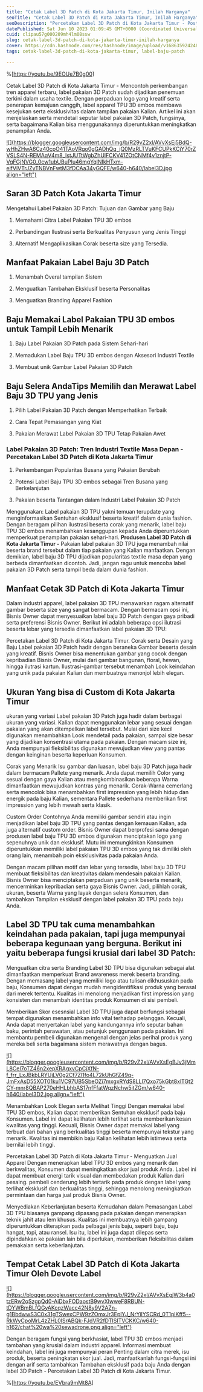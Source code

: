 ```yaml
---
title: "Cetak Label 3D Patch di Kota Jakarta Timur, Inilah Harganya"
seoTitle: "Cetak Label 3D Patch di Kota Jakarta Timur, Inilah Harganya"
seoDescription: "Percetakan Label 3D Patch di Kota Jakarta Timur - Postingan ini Ialah Rekomendasi dengan detail yang Devote.Labels Publikasikan suatu Jasa Cetak Label"
datePublished: Sat Jun 10 2023 01:09:45 GMT+0000 (Coordinated Universal Time)
cuid: clipau57g000209mh4lm08ssw
slug: cetak-label-3d-patch-di-kota-jakarta-timur-inilah-harganya
cover: https://cdn.hashnode.com/res/hashnode/image/upload/v1686359242481/bd13cc85-e4ea-4ab2-903f-754469ce55ce.jpeg
tags: cetak-label-3d-patch-di-kota-jakarta-timur, label-baju-patch

---
```


%[https://youtu.be/9EOUe7B0g00] 

Cetak Label 3D Patch di Kota Jakarta Timur - Mencontoh perkembangan tren apparel terbaru, label pakaian 3D Patch sudah dijadikan penemuan terkini dalam usaha textile. Dengan perpaduan logo yang kreatif serta penerapan kemajuan canggih, label apparel TPU 3D embos membawa kesejukan serta eksklusivitas dalam tampilan pakaian Kalian. Artikel ini akan menjelaskan serta mendetail seputar label pakaian 3D Patch, fungsinya, serta bagaimana Kalian bisa menggunakannya diperuntukkan meningkatkan penampilan Anda.

[![](https://blogger.googleusercontent.com/img/b/R29vZ2xl/AVvXsEj5BdQ-wHhZHwA6Cz40cpO41TAoVRgo0gGADhQq_jQ0MzRLTVuKFCUPkKCjY70rZVSLS4N-REMAqV4m8_IstJUTtWgbZhUlFCKV41ZOtCNMf4v1znjtP-VgFGjNVG0_0cw1ubUBuPIu46mgYqlNIkHTxm-eifViVTrJZyTNBVnFwtM3fDCAa34yGQFE/w640-h640/label3D.jpg align="left")](https://blogger.googleusercontent.com/img/b/R29vZ2xl/AVvXsEj5BdQ-wHhZHwA6Cz40cpO41TAoVRgo0gGADhQq_jQ0MzRLTVuKFCUPkKCjY70rZVSLS4N-REMAqV4m8_IstJUTtWgbZhUlFCKV41ZOtCNMf4v1znjtP-VgFGjNVG0_0cw1ubUBuPIu46mgYqlNIkHTxm-eifViVTrJZyTNBVnFwtM3fDCAa34yGQFE/s900/label3D.jpg)

## Saran 3D Patch Kota Jakarta Timur

Mengetahui Label Pakaian 3D Patch: Tujuan dan Gambar yang Baju

1. Memahami Citra Label Pakaian TPU 3D embos
    
2. Perbandingan Ilustrasi serta Berkualitas Penyusun yang Jenis Tinggi
    
3. Alternatif Mengaplikasikan Corak beserta size yang Tersedia.
    

## Manfaat Pakaian Label Baju 3D Patch

1. Menambah Overal tampilan Sistem
    
2. Menguatkan Tambahan Eksklusif beserta Personalitas
    
3. Menguatkan Branding Apparel Fashion
    

## Baju Memakai Label Pakaian TPU 3D embos untuk Tampil Lebih Menarik

1. Baju Label Pakaian 3D Patch pada Sistem Sehari-hari
    
2. Memadukan Label Baju TPU 3D embos dengan Aksesori Industri Textile
    
3. Membuat unik Gambar Label Pakaian 3D Patch
    

## Baju Selera AndaTips Memilih dan Merawat Label Baju 3D TPU yang Jenis

1. Pilih Label Pakaian 3D Patch dengan Memperhatikan Terbaik
    
2. Cara Tepat Pemasangan yang Kiat
    
3. Pakaian Merawat Label Pakaian 3D TPU Tetap Pakaian Awet
    

### Label Pakaian 3D Patch: Tren Industri Textile Masa Depan - Percetakan Label 3D Patch di Kota Jakarta Timur

1. Perkembangan Popularitas Busana yang Pakaian Berubah
    
2. Potensi Label Baju TPU 3D embos sebagai Tren Busana yang Berkelanjutan
    
3. Pakaian beserta Tantangan dalam Industri Label Pakaian 3D Patch
    

Menggunakan: Label pakaian 3D TPU yakni temuan terupdate yang menginformasikan Sentuhan eksklusif beserta kreatif dalam dunia fashion. Dengan beragam pilihan ilustrasi beserta corak yang menarik, label baju TPU 3D embos menambahkan kesanggupan kepada Anda diperuntukkan memperkuat penampilan pakaian sehari-hari. **Produsen Label 3D Patch di Kota Jakarta Timur -** Pakaian label pakaian 3D TPU juga menambah nilai beserta brand tersebut dalam tiap pakaian yang Kalian manfaatkan. Dengan demikian, label baju 3D TPU dijadikan popularitas textile masa depan yang berbeda dimanfaatkan dicontoh. Jadi, jangan ragu untuk mencoba label pakaian 3D Patch serta tampil beda dalam dunia fashion.

## Manfaat Cetak 3D Patch di Kota Jakarta Timur

Dalam industri apparel, label pakaian 3D TPU menawarkan ragam alternatif gambar beserta size yang sangat bermacam. Dengan bermacam opsi ini, Bisnis Owner dapat menyesuaikan label baju 3D Patch dengan gaya pribadi serta preferensi Bisnis Owner. Berikut ini adalah beberapa opsi ilutrasi beserta lebar yang tersedia dimanfaatkan label pakaian 3D TPU:

Percetakan Label 3D Patch di Kota Jakarta Timur. Corak serta Desain yang Baju Label pakaian 3D Patch hadir dengan beraneka Gambar beserta desain yang kreatif. Bisnis Owner bisa menentukan gambar yang cocok dengan kepribadian Bisnis Owner, mulai dari gambar bangunan, floral, hewan, hingga ilutrasi kartun. Ilustrasi-gambar tersebut menambah Look keindahan yang unik pada pakaian Kalian dan membuatnya menonjol lebih elegan.

## Ukuran Yang bisa di Custom di Kota Jakarta Timur

ukuran yang variasi Label pakaian 3D Patch juga hadir dalam berbagai ukuran yang variasi. Kalian dapat menggunakan lebar yang sesuai dengan pakaian yang akan ditempelkan label tersebut. Mulai dari size kecil digunakan menambahkan Look mendetail pada pakaian, sampai size besar yang dijadikan konsentrasi utama pada pakaian. Dengan macam size ini, Anda mempunyai fleksibilitas digunakan mewujudkan view yang pantas dengan keinginan beserta keperluan Konsumen.

Corak yang Menarik Isu gambar dan luasan, label baju 3D Patch juga hadir dalam bermacam Pallete yang menarik. Anda dapat memilih Color yang sesuai dengan gaya Kalian atau mengkombinasikan beberapa Warna dimanfaatkan mewujudkan kontras yang menarik. Corak-Warna cemerlang serta mencolok bisa menambahkan first impression yang lebih hidup dan energik pada baju Kalian, sementara Pallete sederhana memberikan first impression yang lebih mewah serta klasik.

Custom Order Contohnya Anda memiliki gambar sendiri atau ingin menjadikan label baju 3D TPU yang pantas dengan kemauan Kalian, ada juga alternatif custom order. Bisnis Owner dapat berprofesi sama dengan produsen label baju TPU 3D embos digunakan menciptakan logo yang sepenuhnya unik dan eksklusif. Mutu ini memungkinkan Konsumen diperuntukkan memiliki label pakaian TPU 3D embos yang tak dimiliki oleh orang lain, menambah poin eksklusivitas pada pakaian Anda.

Dengan macam pilihan motif dan lebar yang tersedia, label baju 3D TPU membuat fleksibilitas dan kreativitas dalam mendesain pakaian Kalian. Bisnis Owner bisa menciptakan perpaduan yang unik beserta menarik, mencerminkan kepribadian serta gaya Bisnis Owner. Jadi, pilihlah corak, ukuran, beserta Warna yang layak dengan selera Konsumen, dan tambahkan Tampilan eksklusif dengan label pakaian 3D TPU pada baju Anda.

## Label 3D TPU tak cuma menambahkan keindahan pada pakaian, tapi juga mempunyai beberapa kegunaan yang berguna. Berikut ini yaitu beberapa fungsi krusial dari label 3D Patch:

Menguatkan citra serta Branding Label 3D TPU bisa digunakan sebagai alat dimanfaatkan memperkuat Brand awareness merek beserta branding. Dengan memasang label yang memiliki logo atau tulisan dikhususkan pada baju, Konsumen dapat dengan mudah mengidentifikasi produk yang berasal dari merek tertentu. Kualitas ini menolong menjadikan first impression yang konsisten dan menambah identitas produk Konsumen di sisi pembeli.

Memberikan Skor esesnsial Label 3D TPU juga dapat berfungsi sebagai tempat digunakan menambahkan info vital terhadap pelanggan. Kecuali, Anda dapat menyertakan label yang kandungannya info seputar bahan baku, perintah perawatan, atau petunjuk penggunaan pada pakaian. Ini membantu pembeli digunakan mengenal dengan jelas perihal produk yang mereka beli serta bagaimana sistem merawatnya dengan bagus.

[![](https://blogger.googleusercontent.com/img/b/R29vZ2xl/AVvXsEgBJv3jMmL8CeI7oTZ46n2xepXRAgxvCpCjXfN-f_frr_LxJBkbLRYUjLV0g2Cf7Zl1fo4L72kUhGfZ49q-JmFxAsD55XOT01ku1VC97UB5SbeOZi7mxgxRYdS8LLl7Qxo75kGbt8xlTGt2CY-mnr8QBAP270eHHLbhbAS17nfFfatWqzNchw5itZGm/w640-h640/label3D2.jpg align="left")](https://blogger.googleusercontent.com/img/b/R29vZ2xl/AVvXsEgBJv3jMmL8CeI7oTZ46n2xepXRAgxvCpCjXfN-f_frr_LxJBkbLRYUjLV0g2Cf7Zl1fo4L72kUhGfZ49q-JmFxAsD55XOT01ku1VC97UB5SbeOZi7mxgxRYdS8LLl7Qxo75kGbt8xlTGt2CY-mnr8QBAP270eHHLbhbAS17nfFfatWqzNchw5itZGm/s900/label3D2.jpg)

Menambahkan Look Elegan serta Melihat Tinggi Dengan memakai label TPU 3D embos, Kalian dapat memberikan Sentuhan eksklusif pada baju Konsumen. Label ini dapat kelihatan lebih terlihat serta memberikan kesan kwalitas yang tinggi. Kecuali, Bisnis Owner dapat memakai label yang terbuat dari bahan yang berkualitas tinggi beserta mempunyai tekstur yang menarik. Kwalitas ini membikin baju Kalian kelihatan lebih istimewa serta bernilai lebih tinggi.

Percetakan Label 3D Patch di Kota Jakarta Timur - Menguatkan Jual Apparel Dengan menerapkan label TPU 3D embos yang menarik dan berkwalitas, Konsumen dapat meningkatkan skor jual produk Anda. Label ini dapat membuat energi tarik visual dan membedakan produk Kalian dari pesaing. pembeli cenderung lebih tertarik pada produk dengan label yang terlihat eksklusif dan berkualitas tinggi, sehingga menolong meningkatkan permintaan dan harga jual produk Bisnis Owner.

Menyediakan Keberlanjutan beserta Kemudahan dalam Pemasangan Label 3D TPU biasanya gampang dipasang pada pakaian dengan menerapkan teknik jahit atau lem khusus. Kualitas ini membuatnya lebih gampang diperuntukkan diterapkan pada pelbagai jenis baju, seperti baju, baju hangat, topi, atau ransel. Isu itu, label ini juga dapat dilepas serta dipindahkan ke pakaian lain bila diperlukan, memberikan fleksibilitas dalam pemakaian serta keberlanjutan.

## Tempat Cetak Label 3D Patch di Kota Jakarta Timur Oleh Devote Label

[![](https://blogger.googleusercontent.com/img/b/R29vZ2xl/AVvXsEgjW3b4a0tzERw2oSzgpQd0-AiDbxFODaostB9wvXIwweF8RBUN-tDYWBmBLfQGyAKcqzWacc42N8y9V2AZn-g1BbdwwS3C0x31gTSwexCPW9zZOmxJr3EplYJ_NrYiIYSCRd_0T1plKff5--RkWyCpoMrL4zZHL0ISrABQk-FJdVR2fDTISITVCKKC/w640-h162/chat%20wa%20sewadrone.png align="left")](https://wa.me/+6287838865004?text=Permisi%2C%20kak%20mau%20nanya%20tentang%20label%2C%20dapat%20informasi%20dari%20devotelabels.web.id)

Dengan beragam fungsi yang berkhasiat, label TPU 3D embos menjadi tambahan yang krusial dalam industri apparel. Informasi membuat keindahan, label ini juga mempunyai peran Penting dalam citra merek, isu produk, beserta peningkatan skor jual. Jadi, manfaatkanlah fungsi-fungsi ini dengan arif serta tambahkan Tambahan eksklusif pada baju Anda dengan label 3D Patch - Percetakan Label 3D Patch di Kota Jakarta Timur.

%[https://youtu.be/EVbra9mMt8A]